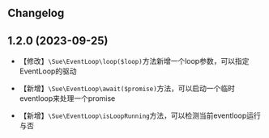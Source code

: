 Changelog
---------------------------------------------

## 1.2.0 (2023-09-25)

* 【修改】`\Sue\EventLoop\loop($loop)`方法新增一个loop参数，可以指定EventLoop的驱动

* 【新增】`\Sue\EventLoop\await($promise)`方法，可以启动一个临时eventloop来处理一个promise

* 【新增】`\Sue\EventLoop\isLoopRunning`方法，可以检测当前eventloop运行与否
